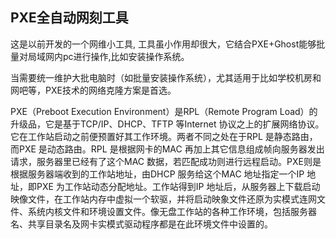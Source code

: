 ## PXE全自动网刻工具

这是以前开发的一个网维小工具, 工具虽小作用却很大，它结合PXE+Ghost能够批量对局域网内pc进行操作,比如安装操作系统。

当需要统一维护大批电脑时（如批量安装操作系统），尤其适用于比如学校机房和网吧等，PXE技术的网络克隆方案是首选。

PXE（Preboot Execution Environment）是RPL（Remote Program Load）的升级品，它是基于TCP/IP、DHCP、TFTP 等Internet 协议之上的扩展网络协议。它在工作站启动之前便预置好其工作环境。两者不同之处在于RPL 是静态路由，而PXE 是动态路由。RPL 是根据网卡的MAC 再加上其它信息组成帧向服务器发出请求，服务器里已经有了这个MAC 数据，若匹配成功则进行远程启动。PXE则是根据服务器端收到的工作站地址，由DHCP 服务给这个MAC 地址指定一个IP 地址，即PXE 为工作站动态分配地址。工作站得到IP 地址后，从服务器上下载启动映像文件，在工作站内存中虚拟一个软驱，并将启动映象文件还原为实模式连网文件、系统内核文件和环境设置文件。像无盘工作站的各种工作环境，包括服务器名、共享目录名及网卡实模式驱动程序都是在此环境文件中设置的。
